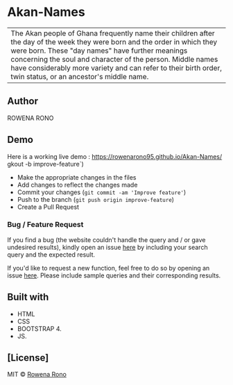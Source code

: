 # Akan-Names

<table>
<tr>
<td>
The Akan people of Ghana frequently name their children after the day
of the week they were born and the order in which they were born.
These "day names" have further meanings concerning the soul and
character of the person. Middle names have considerably more variety
and can refer to their birth order, twin status, or an ancestor's
middle name. 
</td>
</tr>
</table>

## Author

ROWENA RONO

## Demo

Here is a working live demo : https://rowenarono95.github.io/Akan-Names/
gkout -b improve-feature`)

- Make the appropriate changes in the files
- Add changes to reflect the changes made
- Commit your changes (`git commit -am 'Improve feature'`)
- Push to the branch (`git push origin improve-feature`)
- Create a Pull Request

### Bug / Feature Request

If you find a bug (the website couldn't handle the query and / or gave undesired results), kindly open an issue [here](https://github.com/rowenarono95/Akan-Names/issues) by including your search query and the expected result.

If you'd like to request a new function, feel free to do so by opening an issue [here](https://github.com/rowenarono95/Akan-Names/issues/new). Please include sample queries and their corresponding results.

## Built with

- HTML
- CSS
- BOOTSTRAP 4.
- JS.

## [License]

MIT © [Rowena Rono ](https://github.com/rowenarono95)

